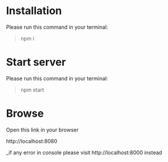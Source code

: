 # Installation

Please run this command in your terminal:

> npm i

# Start server

Please run this command in your terminal:

> npm start

# Browse

Open this link in your browser

http://localhost:8080

_if any error in console please visit http://localhost:8000 instead
